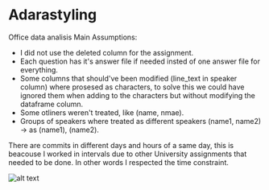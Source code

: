 # Adarastyling
Office data analisis 
Main Assumptions:
- I did not use the deleted column for the assignment.
- Each question has it's answer file if needed insted of one answer file for everything.
- Some columns that should've been modified (line_text in speaker column) where prosesed as characters, to solve this we could have ignored them when adding to the characters but without modifying the dataframe column.
- Some otliners weren't treated, like (name, nmae).
- Groups of speakers where treated as different speakers (name1, name2) -> as (name1), (name2).  <br>

There are commits in different days and hours of a same day, this is beacouse I worked in intervals due to other University assignments that needed to be done.
In other words I respected the time constraint.

![alt text](https://encrypted-tbn0.gstatic.com/images?q=tbn:ANd9GcRC9CoGbTeRunv7xXlxYxT4Vu9icQkuxE_685rD-dYGZnzISa0KDyt2mR8DuV654KvGmt0&usqp=CAU)
